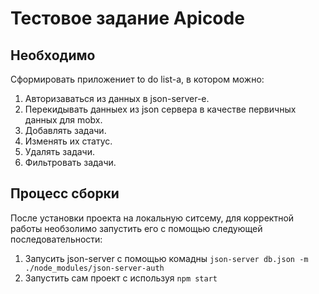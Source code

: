 # Тестовое задание Apicode
## Необходимо
Сформировать приложениет to do list-а, в котором можно: 
 1.  Авторизаваться из данных в json-server-е.
 2.  Перекидывать данныех из json сервера в качестве первичных данных для mobx.
 3.  Добавлять задачи.
 4.  Изменять их статус.
 5.  Удалять задачи.
 6.  Фильтровать задачи.


## Процесс сборки 

После установки проекта на локальную ситсему, для корректной работы необзолимо запустить его с помощью следующей последовательности: 
1. Запусить json-server с помощью комадны `json-server db.json -m ./node_modules/json-server-auth`
2. Запустить сам проект с используя `npm start `

